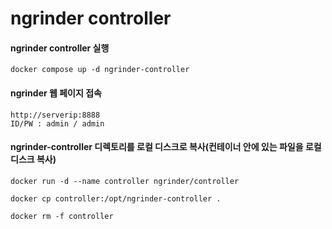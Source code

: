 # ngrinder controller
#### ngrinder controller 실행
```
docker compose up -d ngrinder-controller
```
#### ngrinder 웹 페이지 접속
```
http://serverip:8888
ID/PW : admin / admin
```
#### ngrinder-controller 디렉토리를 로컬 디스크로 복사(컨테이너 안에 있는 파일을 로컬디스크 복사)
```
docker run -d --name controller ngrinder/controller
```
```
docker cp controller:/opt/ngrinder-controller .
```
```
docker rm -f controller
```
